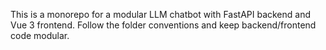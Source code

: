 <!-- Use this file to provide workspace-specific custom instructions to Copilot. For more details, visit https://code.visualstudio.com/docs/copilot/copilot-customization#_use-a-githubcopilotinstructionsmd-file -->

This is a monorepo for a modular LLM chatbot with FastAPI backend and Vue 3 frontend. Follow the folder conventions and keep backend/frontend code modular.
